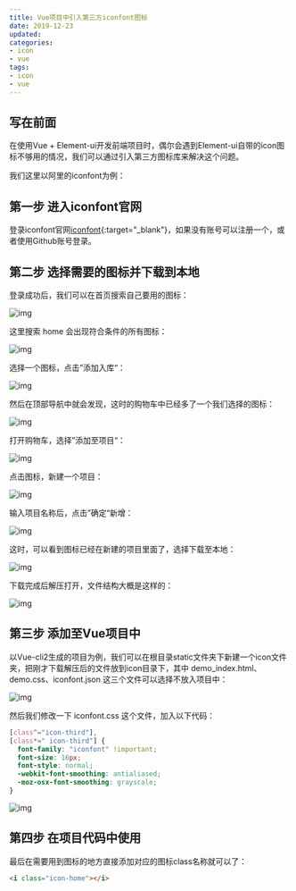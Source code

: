```yaml
---
title: Vue项目中引入第三方iconfont图标
date: 2019-12-23
updated:
categories:
- icon
- vue
tags:
- icon
- vue
---
```


## 写在前面

在使用Vue + Element-ui开发前端项目时，偶尔会遇到Element-ui自带的icon图标不够用的情况，我们可以通过引入第三方图标库来解决这个问题。

我们这里以阿里的iconfont为例：

<!-- more -->

## 第一步 进入iconfont官网

登录iconfont官网[iconfont](https://www.iconfont.cn/){:target="_blank"}，如果没有账号可以注册一个，或者使用Github账号登录。

## 第二步 选择需要的图标并下载到本地

登录成功后，我们可以在首页搜索自己要用的图标：

![img](/assets/images/icon/icon-1.png)

这里搜索 home 会出现符合条件的所有图标：

![img](/assets/images/icon/icon-2.png)

选择一个图标，点击”添加入库“：

![img](/assets/images/icon/icon-3.png)

然后在顶部导航中就会发现，这时的购物车中已经多了一个我们选择的图标：

![img](/assets/images/icon/icon-4.png)

打开购物车，选择”添加至项目“：

![img](/assets/images/icon/icon-5.png)

点击图标，新建一个项目：

![img](/assets/images/icon/icon-6.png)

输入项目名称后，点击”确定“新增：

![img](/assets/images/icon/icon-7.png)

这时，可以看到图标已经在新建的项目里面了，选择下载至本地：

![img](/assets/images/icon/icon-8.png)

下载完成后解压打开，文件结构大概是这样的：

![img](/assets/images/icon/icon-9.png)

## 第三步 添加至Vue项目中

以Vue-cli2生成的项目为例，我们可以在根目录static文件夹下新建一个icon文件夹，把刚才下载解压后的文件放到icon目录下，其中 demo_index.html、demo.css、iconfont.json 这三个文件可以选择不放入项目中：

![img](/assets/images/icon/icon-10.png)

然后我们修改一下 iconfont.css 这个文件，加入以下代码：

```css
[class^="icon-third"],
[class*=" icon-third"] {
  font-family: "iconfont" !important;
  font-size: 16px;
  font-style: normal;
  -webkit-font-smoothing: antialiased;
  -moz-osx-font-smoothing: grayscale;
}
```

![img](/assets/images/icon/icon-11.png)

## 第四步 在项目代码中使用

最后在需要用到图标的地方直接添加对应的图标class名称就可以了：

```html
<i class="icon-home"></i>
```